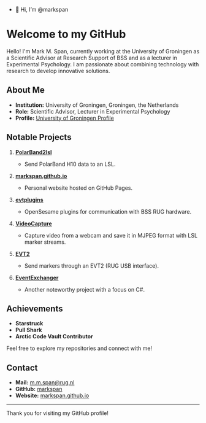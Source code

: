 - 👋 Hi, I’m @markspan

# Welcome to my GitHub

Hello! I'm Mark M. Span, currently working at the University of Groningen as a Scientific Advisor at Research Support of BSS and as a lecturer in Experimental Psychology. I am passionate about combining technology with research to develop innovative solutions.

## About Me

- **Institution:** University of Groningen, Groningen, the Netherlands
- **Role:** Scientific Advisor, Lecturer in Experimental Psychology
- **Profile:** [University of Groningen Profile](https://www.rug.nl/staff/m.m.span/?lang=en)

## Notable Projects

1. **[PolarBand2lsl](https://github.com/markspan/PolarBand2lsl)**
   - Send PolarBand H10 data to an LSL.
   
2. **[markspan.github.io](https://github.com/markspan/markspan.github.io)**
   - Personal website hosted on GitHub Pages.
   
3. **[evtplugins](https://github.com/markspan/evtplugins)**
   - OpenSesame plugins for communication with BSS RUG hardware.

4. **[VideoCapture](https://github.com/markspan/VideoCapture)**
   - Capture video from a webcam and save it in MJPEG format with LSL marker streams.

5. **[EVT2](https://github.com/markspan/EVT2)**
   - Send markers through an EVT2 (RUG USB interface).

6. **[EventExchanger](https://github.com/markspan/EventExchanger)**
   - Another noteworthy project with a focus on C#.

## Achievements

- **Starstruck**
- **Pull Shark**
- **Arctic Code Vault Contributor**

Feel free to explore my repositories and connect with me!

## Contact
- **Mail:**
m.m.span@rug.nl
- **GitHub:** [markspan](https://github.com/markspan)
- **Website:** [markspan.github.io](https://markspan.github.io)

---

Thank you for visiting my GitHub profile!

